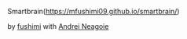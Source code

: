  Smartbrain(https://mfushimi09.github.io/smartbrain/)
 
 by <a target ="_blank" rel="noopener noreferrer" href="https://github.com/mfushimi09">fushimi</a> 
      with 
      <a target ="_blank" rel="noopener noreferrer" href="https://www.udemy.com/the-complete-web-developer-in-2018/">Andrei Neagoie</a> 
